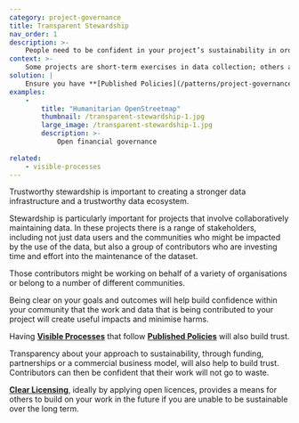 ```yaml
---
category: project-governance
title: Transparent Stewardship
nav_order: 1
description: >-
    People need to be confident in your project’s sustainability in order for them to contribute over the long term.
context: >-
    Some projects are short-term exercises in data collection; others are long-term projects that provide value to a community of organisations and/or people. These long-term projects need to demonstrate their commitment to sustainability and shared value. 
solution: |
    Ensure you have **[Published Policies](/patterns/project-governance/published-policies)** and **[Visible Processes](/patterns/project-governance/visible-processes)**. In addition, publish and document your project goals, and be transparent about your governance and plans for sustainability.
examples:
    -
        title: "Humanitarian OpenStreetmap"
        thumbnail: /transparent-stewardship-1.jpg
        large_image: /transparent-stewardship-1.jpg
        description: >-
            Open financial governance
    
related:
    - visible-processes
---
```


Trustworthy stewardship is important to creating a stronger data infrastructure and a trustworthy data ecosystem. 

Stewardship is particularly important for projects that involve collaboratively maintaining data. In these projects there is a range of stakeholders, including not just data users and the communities who might be impacted by the use of the data, but also a group of contributors who are investing time and effort into the maintenance of the dataset. 

Those contributors might be working on behalf of a variety of organisations or belong to a number of different communities.

Being clear on your goals and outcomes will help build confidence within your community that the work and data that is being contributed to your project will create useful impacts and minimise harms. 

Having **[Visible Processes](/patterns/project-governance/visible-processes)** that follow **[Published Policies](/patterns/project-governance/published-policies)** will also build trust.

Transparency about your approach to sustainability, through funding, partnerships or a commercial business model, will also help to build trust. Contributors can then be confident that their work will not go to waste. 

**[Clear Licensing](/patterns/project-governance/clear-licensing)**, ideally by applying open licences, provides a means for others to build on your work in the future if you are unable to be sustainable over the long term.